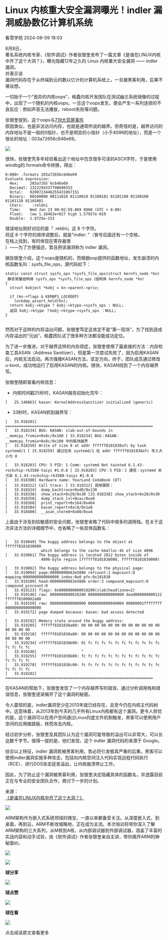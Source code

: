 #  Linux 内核重大安全漏洞曝光！indler 漏洞威胁数亿计算机系统   
 看雪学苑   2024-08-09 18:03  
  
8月8日，  
著名系统内核专家、《软件调试》作者张银奎发布了一篇文章《是谁在LINUX内核中开了这个大洞？》，曝光隐藏12年之久的 Linux 内核重大安全漏洞 —— indler 漏洞，  
并表示该  
漏洞代码存在于从终端到云的数以亿计的计算机系统上，一旦被黑客利用，后果不堪设想。  
  
  
一切始于一个“诡异的内核oops”，格蠹内核开发团队在测试幽兰系统镜像的过程中，出现了一个随机的内核oops。一旦这个oops发生，便会产生一系列连锁的不良反应：例如声音无法播放，reboot失败等问题。  
  
  
张银奎提到，这个oops与[719大蓝屏事件](http://mp.weixin.qq.com/s?__biz=MjM5NTc2MDYxMw==&mid=2458564526&idx=1&sn=4deed3b6bd00d080b20f3570c0e27abc&chksm=b18d872486fa0e3262df95c425e69c555324b71cda85448884b9aa1528d7e28dcc7cc84cbb39&scene=21#wechat_redirect)  
原因类似，也是非法访问内存，也就是通常所说的越界。但奇怪的是，越界访问的内存地址不是一般的0指针，也不是明显的小指针（小于4096的地址），而是一个很长的地址：003a72656c646e69。  
  
  
![](https://mmbiz.qpic.cn/sz_mmbiz_png/1UG7KPNHN8FkMOZxo9hJgSwj1AM3p2ZxebOW3nlQWB7RziaXqdSL6wNribQrvXiaTckA6XgVsiaibQCibwVqYIoEZtNA/640?wx_fmt=png&from=appmsg "")  
  
  
很快，张银奎凭多年经验看出这个地址中包含很多可读的ASCII字符，于是使用windbg的.formats命令转换，得出：  
```
0:000> .formats 203a72656c646e69
Evaluate expression:
  Hex:     203a7265`6c646e69
  Decimal: 2322294337798696553
  Octal:   0200723446255431067151
  Binary:  00100000 00111010 01110010 01100101 01101100 01100100 01101110 01101001
  Chars:    :reldni
  Time:    Wed Jan 23 00:02:59.869 8960 (UTC + 8:00)
  Float:   low 1.10463e+027 high 1.57927e-019
  Double:  1.9725e-153

```  
  
  
错误地址刚好对应的是「 :reldni」这 8 个字符。  
将这 8 个字符的顺序调整后，就是"indler: "（冒号后面还有一个空格，  
在栈上找到，有时体现在寄存器里  
）——为了方便描述，暂且把该漏洞称为 indler 漏洞。  
  
  
据张银奎介绍，这个oops是随机的，而根据oop提供的函数地址，发生崩溃的内核函数名叫：sysfs_file_ops，源代码如下：  
```
static const struct sysfs_ops *sysfs_file_ops(struct kernfs_node *kn)
 静态常量结构体 sysfs_ops *sysfs_file_ops（结构体 kernfs_node *kn）
{
  struct kobject *kobj = kn->parent->priv;

  if (kn->flags & KERNFS_LOCKDEP)
    lockdep_assert_held(kn);
  return kobj->ktype ? kobj->ktype->sysfs_ops : NULL;
  返回 kobj->ktype ？kobj->ktype->sysfs_ops ：NULL;
}
```  
```
```  
  
然而对于这样的内存溢出问题，张银奎笃定这肯定不是“第一现场”，为了找到造成内存溢出的“元凶”，格蠹团队试了很多种方法都没能成功定位。  
  
  
为了进一步推进，对于越界这样的内存顽症，张银奎使用了最直接的方法：内存检查工具ASAN（Address Sanitizer），但是第一次尝试失败了，因为启用KASAN后，内核无法启动。再次强推KASAN方法，坚定方向，终于，团队成员通过修改u-boot，成功地运行了启用KASAN的内核。很快，KASAN找到了一个内存越界写。  
  
  
张银奎随即查看内核信息：  
  
- 内核时间戳25秒时，KASAN报告初始化完毕：  
  
```
[   25.146063] kasan: KernelAddressSanitizer initialized (generic)
```  
  
- 33秒时，KASAN抓到越界写：  
  
```
[   33.918201] ==================================================================
[   33.918234] BUG: KASAN: slab-out-of-bounds in __memcpy_fromio+0x8c/0x100 [ 33.918234] BUG：KASAN：__memcpy_fromio+0x8c/0x100 中的板块越界
[   33.918259] Write of size 8 at addr ffffff8101838afc by task systemd/1 [ 33.918259] 通过任务 systemd/1 在 addr ffffff8101838afc 写入大小为 8

[   33.918283] CPU: 5 PID: 1 Comm: systemd Not tainted 6.1.43-rockchip-rk3588-taiyi #1.0.8 [ 33.918283] CPU：5 PID：1 通信：systemd 未污染 6.1.43-rockchip-rk3588-taiyi #1.0.8
[   33.918300] Hardware name: YourLand CodeBook (DT)
[   33.918312] Call trace: [ 33.918312] 调用跟踪：
[   33.918324]  dump_backtrace+0xd0/0x130
[   33.918338]  show_stack+0x20/0x30 [33.918338] show_stack+0x20/0x30
[   33.918350]  dump_stack_lvl+0xac/0xe0
[   33.918368]  print_report+0x164/0x464
[   33.918384]  kasan_report+0xc8/0x1a0
[   33.918400]  __asan_store8+0x80/0xa4
```  
  
  
上面由于涉及到较敏感的安全问题，张银奎省略了代码中很多的调用栈。在关于这次非法方法的详细细节中，也省略了一些具体函数名：  
```

[   33.919049] The buggy address belongs to the object at ffffff8101838000
                which belongs to the cache kmalloc-4k of size 4096
[   33.919061] The buggy address is located 2812 bytes inside of
                4096-byte region [ffffff8101838000, ffffff8101839000)

[   33.919082] The buggy address belongs to the physical page:
[   33.919094] page:00000000663e5886 refcount:1 mapcount:0 mapping:0000000000000000 index:0x0 pfn:0x101838
[   33.919109] head:00000000663e5886 order:3 compound_mapcount:0 compound_pincount:0
[   33.919123] flags: 0x8000000000010200(slab|head|zone=2)
[   33.919146] raw: 8000000000010200 0000000000000000 dead000000000122 ffffff8100002a80
[   33.919159] raw: 0000000000000000 0000000000040004 00000001ffffffff 0000000000000000
[   33.919172] page dumped because: kasan: bad access detected

[   33.919192] Memory state around the buggy address:
[   33.919205]  ffffff8101838a00: 00 00 00 00 00 00 00 00 00 00 00 00 00 00 00 00
[   33.919218]  ffffff8101838a80: 00 00 00 00 00 00 00 00 00 00 00 00 00 00 00 00
[   33.919234] >ffffff8101838b00: 01 fc fc fc fc fc fc fc fc fc fc fc fc fc fc fc
[   33.919246]                    ^
[   33.919255]  ffffff8101838b80: fc fc fc fc fc fc fc fc fc fc fc fc fc fc fc fc
[   33.919270]  ffffff8101838c00: fc fc fc fc fc fc fc fc fc fc fc fc fc fc fc fc
[   33.919282] ==================================================================
```  
  
  
在KASAN的帮助下，张银奎发现了一个内存越界写的错误，通过分析调用栈和错误信息，张银奎逐渐揭开了这个漏洞的秘密。  
  
  
令人震惊的是，indler漏洞至少在2013年就已经存在，且至今仍在内核主代码树中。这意味着，从2013年到今天的几乎所有Linux内核都有这个漏洞。更令人担忧的是，这个漏洞可以在用户空间通过Linux的虚文件机制触发，黑客可以使用用户空间的应用做跳板，转而攻击内核。  
  
  
经过初步分析，张银奎及其团队认为这个漏洞可能导致的溢出可以非常大，可以长达数千字节。值得一提的是，他们发现，这个 indler 漏洞代码的来源于 Google。  
  
  
综合以上特征，indler 漏洞若被黑客利用，势必将引发极其严重的后果。黑客可以使用indler漏洞实施多种攻击，包括向内核空间注入代码实现远程代码执行（RCE）、进行DOS攻击促发溢出，让内核崩溃停止工作。  
  
  
因此，为了防止这个漏洞被黑客利用，张银奎决定隐藏具体的函数名，并透露目前正在与专业的安全团队合作，商讨下一步的计划。  
  
  
来源：  
[《是谁在LINUX内核中开了这个大洞？》](http://mp.weixin.qq.com/s?__biz=MzA3NTk5MDIzNw==&mid=2647670016&idx=1&sn=54cd6e88b7d7b39180591132c79d4fd8&chksm=874c88b2b03b01a4040114b42ef2eaaf4e6e8b833bf35b4935e139c71175d57f75fc30274641&scene=21#wechat_redirect)  
  
  
  
![](https://mmbiz.qpic.cn/sz_mmbiz_png/1UG7KPNHN8FkMOZxo9hJgSwj1AM3p2ZxQsqcuwwxZLKAHuo4RzmC6n5hXXyVVicTeYopoZOL77aZ8BxTqwzqRiag/640?wx_fmt=png&from=appmsg "")  
  
  
  
ARM架构作为嵌入式系统领域的瑰宝，一直以来都备受关注。从深度嵌入式，到桌面，再到云，ARM不断攻城略地，正在成为主流。本次培训将带你深入了解ARM架构的三大系列，从M核到A核，从内部调试器到外部调试器，涵盖了丰富的实战内容和动手试验，由《软件调试》作者张银奎亲自主讲，带你揭开ARM的神秘面纱。  
  
  
[](http://mp.weixin.qq.com/s?__biz=MjM5NTc2MDYxMw==&mid=2458564546&idx=2&sn=6446a19937b02964c69ed7054f6d0161&chksm=b18d874886fa0e5efcf867d5e14ba1e0270e78a8c47b25532152b118fd98db8790bd20ace089&scene=21#wechat_redirect)  
  
  
  
![](https://mmbiz.qpic.cn/sz_mmbiz_jpg/1UG7KPNHN8FkMOZxo9hJgSwj1AM3p2ZxqSUqCLLpaYlibTuLGXbRwt79FAZ27q8I0Yp6AzlkAickakCicA6Ly0PJg/640?wx_fmt=jpeg&from=appmsg "")  
  
  
![](https://mmbiz.qpic.cn/sz_mmbiz_gif/1UG7KPNHN8FkMOZxo9hJgSwj1AM3p2ZxyBtKiaMJNiayqGqiawAElXPpEAtg5l5YTlqgQ9KXDkbnM0JYeziaXMlibqw/640?wx_fmt=gif&from=appmsg "")  
  
**球分享**  
  
![](https://mmbiz.qpic.cn/sz_mmbiz_gif/1UG7KPNHN8FkMOZxo9hJgSwj1AM3p2ZxyBtKiaMJNiayqGqiawAElXPpEAtg5l5YTlqgQ9KXDkbnM0JYeziaXMlibqw/640?wx_fmt=gif&from=appmsg "")  
  
**球点赞**  
  
![](https://mmbiz.qpic.cn/sz_mmbiz_gif/1UG7KPNHN8FkMOZxo9hJgSwj1AM3p2ZxyBtKiaMJNiayqGqiawAElXPpEAtg5l5YTlqgQ9KXDkbnM0JYeziaXMlibqw/640?wx_fmt=gif&from=appmsg "")  
  
**球在看**  
  
  
![](https://mmbiz.qpic.cn/sz_mmbiz_gif/1UG7KPNHN8FkMOZxo9hJgSwj1AM3p2ZxicicMxq3SLLgs2vib6NukicHCUkmzSxB7THNnSmd8xHFpIozqWfwicvAzgw/640?wx_fmt=gif&from=appmsg "")  
  
点击阅读原文查看更多  
  
